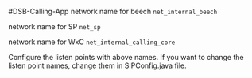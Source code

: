 #DSB-Calling-App
network name for beech `net_internal_beech`

network name for SP `net_sp`

network name for WxC `net_internal_calling_core`

Configure the listen points with above names. If you want to change the listen point names, change them in SIPConfig.java file.
